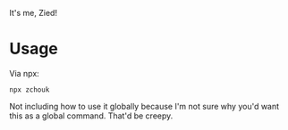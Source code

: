 It's me, Zied!

# Usage
Via npx:
```
npx zchouk
```

Not including how to use it globally because I'm not sure why you'd want this as a global command. That'd be creepy.